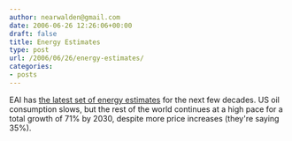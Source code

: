 ```yaml
---
author: nearwalden@gmail.com
date: 2006-06-26 12:26:06+00:00
draft: false
title: Energy Estimates
type: post
url: /2006/06/26/energy-estimates/
categories:
- posts
---
```


EAI has [the latest set of energy estimates](http://www.greencarcongress.com/2006/06/eia_forecasts_g.html) for the next few decades.  US oil consumption slows, but the rest of the world continues at a high pace for a total growth of 71% by 2030, despite more price increases (they're saying 35%).



